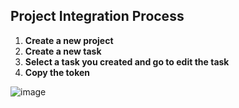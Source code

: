 ## Project Integration Process

1. **Create a new project**
2. **Create a new task**
3. **Select a task you created and go to edit the task**
4. **Copy the token**
   
![image](https://github.com/user-attachments/assets/14e6505e-b054-4975-87bf-9c418b42af7c)

